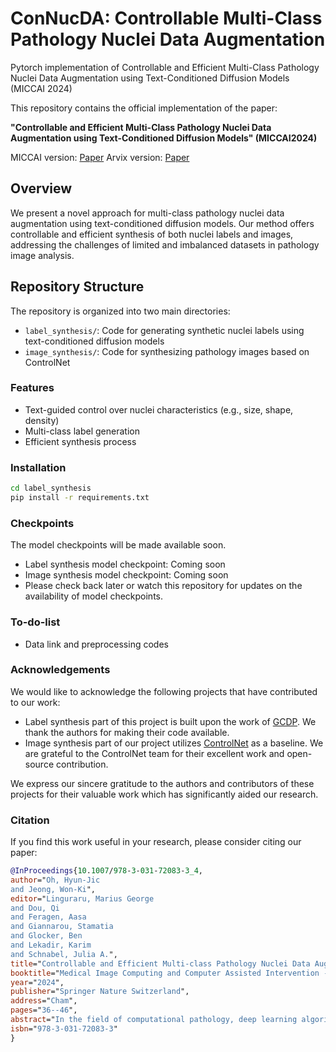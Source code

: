 # ConNucDA: Controllable Multi-Class Pathology Nuclei Data Augmentation
Pytorch implementation of Controllable and Efficient Multi-Class Pathology Nuclei Data Augmentation using Text-Conditioned Diffusion Models (MICCAI 2024)

This repository contains the official implementation of the paper:

**"Controllable and Efficient Multi-Class Pathology Nuclei Data Augmentation using Text-Conditioned Diffusion Models" (MICCAI2024)** 

MICCAI version: [Paper](https://link.springer.com/chapter/10.1007/978-3-031-72083-3_4)
Arvix version: [Paper](https://arxiv.org/abs/2407.14434)

## Overview

We present a novel approach for multi-class pathology nuclei data augmentation using text-conditioned diffusion models. Our method offers controllable and efficient synthesis of both nuclei labels and images, addressing the challenges of limited and imbalanced datasets in pathology image analysis.

## Repository Structure

The repository is organized into two main directories:

- `label_synthesis/`: Code for generating synthetic nuclei labels using text-conditioned diffusion models
- `image_synthesis/`: Code for synthesizing pathology images based on ControlNet

### Features

- Text-guided control over nuclei characteristics (e.g., size, shape, density)
- Multi-class label generation
- Efficient synthesis process

### Installation

```bash
cd label_synthesis
pip install -r requirements.txt
```

### Checkpoints
The model checkpoints will be made available soon.
- Label synthesis model checkpoint: Coming soon
- Image synthesis model checkpoint: Coming soon
- Please check back later or watch this repository for updates on the availability of model checkpoints.

### To-do-list
- Data link and preprocessing codes

### Acknowledgements

We would like to acknowledge the following projects that have contributed to our work:

- Label synthesis part of this project is built upon the work of [GCDP](https://github.com/pmh9960/GCDP). We thank the authors for making their code available.
- Image synthesis part of our project utilizes [ControlNet](https://github.com/lllyasviel/ControlNet) as a baseline. We are grateful to the ControlNet team for their excellent work and open-source contribution.

We express our sincere gratitude to the authors and contributors of these projects for their valuable work which has significantly aided our research.

### Citation

If you find this work useful in your research, please consider citing our paper:
```bibtex
@InProceedings{10.1007/978-3-031-72083-3_4,
author="Oh, Hyun-Jic
and Jeong, Won-Ki",
editor="Linguraru, Marius George
and Dou, Qi
and Feragen, Aasa
and Giannarou, Stamatia
and Glocker, Ben
and Lekadir, Karim
and Schnabel, Julia A.",
title="Controllable and Efficient Multi-class Pathology Nuclei Data Augmentation Using Text-Conditioned Diffusion Models",
booktitle="Medical Image Computing and Computer Assisted Intervention -- MICCAI 2024",
year="2024",
publisher="Springer Nature Switzerland",
address="Cham",
pages="36--46",
abstract="In the field of computational pathology, deep learning algorithms have made significant progress in tasks such as nuclei segmentation and classification. However, the potential of these advanced methods is limited by the lack of available labeled data. Although image synthesis via recent generative models has been actively explored to address this challenge, existing works have barely addressed label augmentation and are mostly limited to single-class and unconditional label generation. In this paper, we introduce a novel two-stage framework for multi-class nuclei data augmentation using text-conditional diffusion models. In the first stage, we innovate nuclei label synthesis by generating multi-class semantic labels and corresponding instance maps through a joint diffusion model conditioned by text prompts that specify the label structure information. In the second stage, we utilize a semantic and text-conditional latent diffusion model to efficiently generate high-quality pathology images that align with the generated nuclei label images. We demonstrate the effectiveness of our method on large and diverse pathology nuclei datasets, with evaluations including qualitative and quantitative analyses, as well as assessments of downstream tasks.",
isbn="978-3-031-72083-3"
}
```
